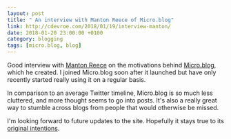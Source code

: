 ```yaml
--- 
layout: post 
title: " An interview with Manton Reece of Micro.blog" 
link: http://cdevroe.com/2018/01/19/interview-manton/ 
date: 2018-01-20 23:00:00 +0100 
category: blogging 
tags: [micro.blog, blog] 
--- 
```


Good interview with [Manton Reece][manton] on the motivations behind [Micro.blog][micro], which he created. I joined Micro.blog soon after it launched but have only recently started really using it on a regular basis. 

In comparison to an average Twitter timeline, Micro.blog is so much less cluttered, and more thought seems to go into posts. It's also a really great way to stumble across blogs from people that would otherwise be missed. 

I'm looking forward to future updates to the site. Hopefully it stays true to its [original intentions][microwhy]. 

[manton]:http://manton.org/
[micro]:http://micro.blog/
[microwhy]: http://help.micro.blog/2015/why-i-created-this/
